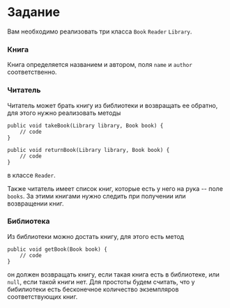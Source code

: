 # Задание

Вам необходимо реализовать три класса `Book` `Reader` `Library`.

### Книга

Книга определяется названием и автором, поля `name` и `author` соответственно.

### Читатель

Читатель может брать книгу из библиотеки и возвращать ее обратно, для этого нужно реализовать методы 

    public void takeBook(Library library, Book book) {
        // code
    }

    public void returnBook(Library library, Book book) {
        // code
    }
в классе `Reader`.

Также читатель имеет список книг, которые есть у него на рука -- поле `books`.
За этими книгами нужно следить при получении или возвращении книг.

### Библиотека

Из библиотеки можно достать книгу, для этого есть метод 

    public void getBook(Book book) {
        // code
    }
он должен возвращать книгу, если такая книга есть в библиотеке, или `null`,
если такой книги нет. Для простоты будем считать, что у бибилиотеки 
есть бесконечное количество экземпляров соответствующих книг.








